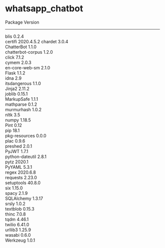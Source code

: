 # whatsapp_chatbot

Package           Version   
----------------- ----------
blis              0.2.4     
certifi           2020.4.5.2
chardet           3.0.4     
ChatterBot        1.1.0     
chatterbot-corpus 1.2.0     
click             7.1.2     
cymem             2.0.3     
en-core-web-sm    2.1.0     
Flask             1.1.2     
idna              2.9       
itsdangerous      1.1.0     
Jinja2            2.11.2    
joblib            0.15.1    
MarkupSafe        1.1.1     
mathparse         0.1.2     
murmurhash        1.0.2     
nltk              3.5       
numpy             1.18.5    
Pint              0.12      
pip               18.1      
pkg-resources     0.0.0     
plac              0.9.6     
preshed           2.0.1     
PyJWT             1.7.1     
python-dateutil   2.8.1     
pytz              2020.1    
PyYAML            5.3.1     
regex             2020.6.8  
requests          2.23.0    
setuptools        40.8.0    
six               1.15.0    
spacy             2.1.9     
SQLAlchemy        1.3.17    
srsly             1.0.2     
textblob          0.15.3    
thinc             7.0.8     
tqdm              4.46.1    
twilio            6.41.0    
urllib3           1.25.9    
wasabi            0.6.0     
Werkzeug          1.0.1     
